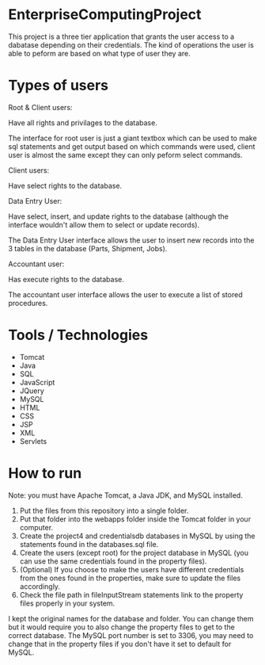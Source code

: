 # EnterpriseComputingProject

This project is a three tier application that grants the user access to a dabatase depending on their credentials.
The kind of operations the user is able to peform are based on what type of user they are.

# Types of users

Root & Client users:

Have all rights and privilages to the database.

The interface for root user is just a giant textbox which can be used to make sql statements and get output based on which commands were used, client user is almost the same except they can only peform select commands.

Client users:

Have select rights to the database.

Data Entry User:

Have select, insert, and update rights to the database (although the interface wouldn't allow them to select or update records).

The Data Entry User interface allows the user to insert new records into the 3 tables in the database (Parts, Shipment, Jobs).

Accountant user:

Has execute rights to the database.

The accountant user interface allows the user to execute a list of stored procedures.

# Tools / Technologies

- Tomcat
- Java
- SQL
- JavaScript
- JQuery
- MySQL
- HTML
- CSS
- JSP
- XML
- Servlets

# How to run

Note: you must have Apache Tomcat, a Java JDK, and MySQL installed.

1. Put the files from this repository into a single folder.
2. Put that folder into the webapps folder inside the Tomcat folder in your computer.
3. Create the project4 and credentialsdb databases in MySQL by using the statements found in the databases.sql file.
4. Create the users (except root) for the project database in MySQL (you can use the same credentials found in the property files).
5. (Optional) If you choose to make the users have different credentials from the ones found in the properties, make sure to update the files accordingly.
6. Check the file path in fileInputStream statements link to the property files properly in your system.

I kept the original names for the database and folder. You can change them but it would require you to also change the property files to get to the correct database.
The MySQL port number is set to 3306, you may need to change that in the property files if you don't have it set to default for MySQL.
